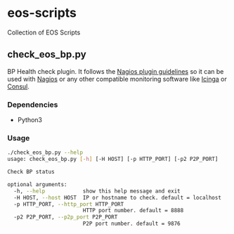 # eos-scripts
Collection of EOS Scripts

## check\_eos\_bp.py
BP Health check plugin. It follows the [Nagios plugin guidelines](https://nagios-plugins.org/doc/guidelines.html) so it can be used with [Nagios](https://www.nagios.org/
) or any other compatible monitoring software like [Icinga](https://www.icinga.com/
) or [Consul](https://www.consul.io
).

### Dependencies
* Python3

### Usage

```bash
./check_eos_bp.py --help
usage: check_eos_bp.py [-h] [-H HOST] [-p HTTP_PORT] [-p2 P2P_PORT]

Check BP status

optional arguments:
  -h, --help            show this help message and exit
  -H HOST, --host HOST  IP or hostname to check. default = localhost
  -p HTTP_PORT, --http_port HTTP_PORT
                        HTTP port number. default = 8888
  -p2 P2P_PORT, --p2p_port P2P_PORT
                        P2P port number. default = 9876
```
